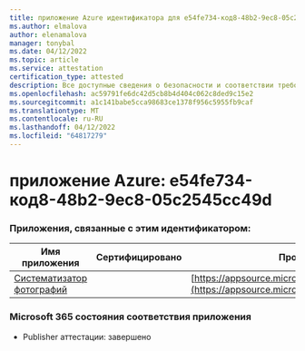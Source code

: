 ```yaml
---
title: приложение Azure идентификатора для e54fe734-код8-48b2-9ec8-05c2545cc49d
ms.author: elmalova
author: elenamalova
manager: tonybal
ms.date: 04/12/2022
ms.topic: article
ms.service: attestation
certification_type: attested
description: Все доступные сведения о безопасности и соответствии требованиям для e54fe734-код8-48b2-9ec8-05c2545cc49d.
ms.openlocfilehash: ac59791fe6dc42d5cb8b4d404c062c8ded9c15e2
ms.sourcegitcommit: a1c141babe5cca98683ce1378f956c5955fb9caf
ms.translationtype: MT
ms.contentlocale: ru-RU
ms.lasthandoff: 04/12/2022
ms.locfileid: "64817279"
---
```

# <a name="azure-app-id-e54fe734-bab8-48b2-9ec8-05c2545cc49d"></a>приложение Azure: e54fe734-код8-48b2-9ec8-05c2545cc49d


### <a name="apps-associated-with-this-id"></a>Приложения, связанные с этим идентификатором:
| **Имя приложения** | **Сертифицировано** | **Просмотр в AppSource** |
|--------------|---------------|-----------------------|
| [Систематизатор фотографий](../forward/WA200003881.md) |  | [https://appsource.microsoft.com/product/office/WA200003881](https://appsource.microsoft.com/product/office/WA200003881) |

### <a name="microsoft-365-app-compliance-status"></a>Microsoft 365 состояния соответствия приложения
- Publisher аттестации: завершено
